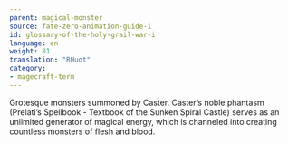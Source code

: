 ```yaml
---
parent: magical-monster
source: fate-zero-animation-guide-i
id: glossary-of-the-holy-grail-war-i
language: en
weight: 81
translation: "RHuot"
category:
- magecraft-term
---
```


Grotesque monsters summoned by Caster. Caster’s noble phantasm (Prelati’s Spellbook - Textbook of the Sunken Spiral Castle) serves as an unlimited generator of magical energy, which is channeled into creating countless monsters of flesh and blood.
